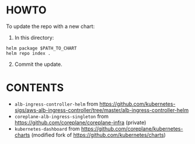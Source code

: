 # HOWTO

To update the repo with a new chart:

1. In this directory:

```
helm package $PATH_TO_CHART
helm repo index .
```

2. Commit the update.

# CONTENTS

- `alb-ingress-controller-helm` from https://github.com/kubernetes-sigs/aws-alb-ingress-controller/tree/master/alb-ingress-controller-helm
- `coreplane-alb-ingress-singleton` from https://github.com/coreplane/coreplane-infra (private)
- `kubernetes-dashboard` from
  https://github.com/coreplane/kubernetes-charts (modified fork of https://github.com/kubernetes/charts)
